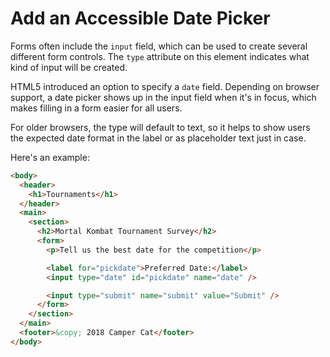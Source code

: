 # Add an Accessible Date Picker

Forms often include the `input` field, which can be used to create several different form controls. The `type` attribute on this element indicates what kind of input will be created.

HTML5 introduced an option to specify a `date` field. Depending on browser support, a date picker shows up in the input field when it's in focus, which makes filling in a form easier for all users.

For older browsers, the type will default to text, so it helps to show users the expected date format in the label or as placeholder text just in case.

Here's an example:

```html
<body>
  <header>
    <h1>Tournaments</h1>
  </header>
  <main>
    <section>
      <h2>Mortal Kombat Tournament Survey</h2>
      <form>
        <p>Tell us the best date for the competition</p>

        <label for="pickdate">Preferred Date:</label>
        <input type="date" id="pickdate" name="date" />

        <input type="submit" name="submit" value="Submit" />
      </form>
    </section>
  </main>
  <footer>&copy; 2018 Camper Cat</footer>
</body>
```
